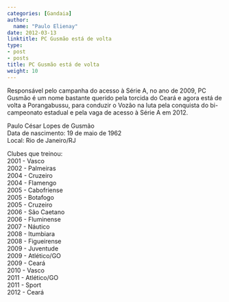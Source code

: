 ```yaml
---
categories: [Gandaia]
author:
  name: "Paulo Elienay"
date: 2012-03-13
linktitle: PC Gusmão está de volta
type:
- post
- posts
title: PC Gusmão está de volta
weight: 10
---
```

Responsável pelo campanha do acesso à Série A, no ano de 2009, PC Gusmão é um nome bastante querido pela torcida do Ceará e agora está de volta a Porangabussu, para conduzir o Vozão na luta pela conquista do bi-campeonato estadual e pela vaga de acesso à Série A em 2012. 

Paulo César Lopes de Gusmão  
Data de nascimento: 19 de maio de 1962  
Local: Rio de Janeiro/RJ 

Clubes que treinou:  
2001 - Vasco  
2002 - Palmeiras  
2004 - Cruzeiro  
2004 - Flamengo  
2005 - Cabofriense  
2005 - Botafogo  
2005 - Cruzeiro  
2006 - São Caetano  
2006 - Fluminense  
2007 - Náutico  
2008 - Itumbiara  
2008 - Figueirense  
2009 - Juventude  
2009 - Atlético/GO  
2009 - Ceará  
2010 - Vasco  
2011 - Atlético/GO  
2011 - Sport  
2012 - Ceará
